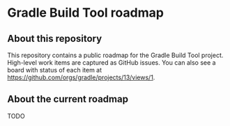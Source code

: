 # Gradle Build Tool roadmap

## About this repository

This repository contains a public roadmap for the Gradle Build Tool project. High-level work items are captured as GitHub issues. You can also see a board with status of each item at https://github.com/orgs/gradle/projects/13/views/1. 

## About the current roadmap

TODO

